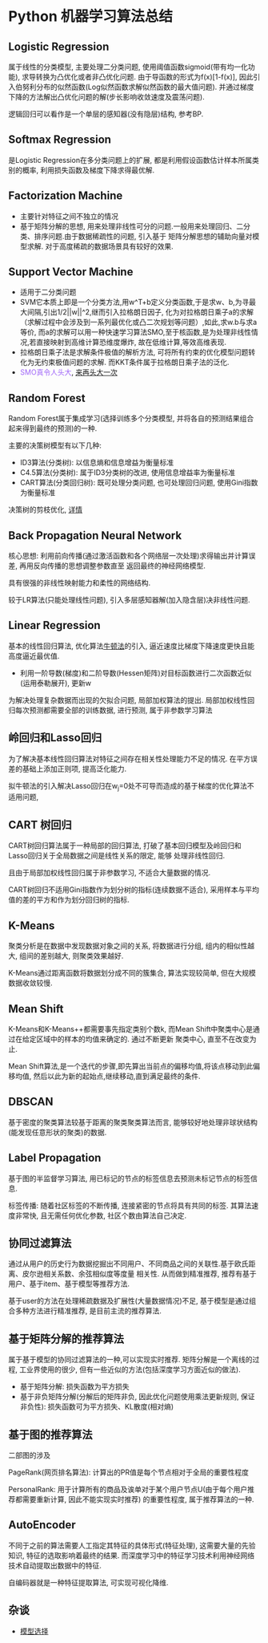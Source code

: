 # Python 机器学习算法总结

## Logistic Regression

属于线性的分类模型, 主要处理二分类问题, 使用阈值函数sigmoid(带有均一化功能), 求导转换为凸优化或者非凸优化问题. 
由于导函数的形式为f(x)[1-f(x)], 因此引入伯努利分布的似然函数(Log似然函数求解似然函数的最大值问题). 
并通过梯度下降的方法解出凸优化问题的解(步长影响收敛速度及震荡问题).

逻辑回归可以看作是一个单层的感知器(没有隐层)结构, 参考BP.

## Softmax Regression

是Logistic Regression在多分类问题上的扩展, 都是利用假设函数估计样本所属类别的概率, 利用损失函数及梯度下降求得最优解.

## Factorization Machine

- 主要针对特征之间不独立的情况
- 基于矩阵分解的思想, 用来处理非线性可分的问题.一般用来处理回归、二分类、排序问题.由于数据稀疏性的问题, 引入基于
矩阵分解思想的辅助向量对模型求解. 对于高度稀疏的数据场景具有较好的效果.

## Support Vector Machine

- 适用于二分类问题
- SVM它本质上即是一个分类方法,用w^T+b定义分类函数,于是求w、b,为寻最大间隔,引出1/2||w||^2,继而引入拉格朗日因子,
化为对拉格朗日乘子a的求解（求解过程中会涉及到一系列最优化或凸二次规划等问题）,如此,求w.b与求a等价,
而a的求解可以用一种快速学习算法SMO,至于核函数,是为处理非线性情况,若直接映射到高维计算恐维度爆炸,
故在低维计算,等效高维表现.
- 拉格朗日乘子法是求解条件极值的解析方法, 可将所有约束的优化模型问题转化为无约束极值问题的求解.
而KKT条件属于拉格朗日乘子法的泛化.
- <font color=#9F65F9>SMO真令人头大</font>, [来再头大一次](https://www.cnblogs.com/pinard/p/6111471.html)

## Random Forest

Random Forest属于集成学习(选择训练多个分类模型, 并将各自的预测结果组合起来得到最终的预测)的一种.

主要的决策树模型有以下几种:
- ID3算法(分类树): 以信息熵和信息增益为衡量标准
- C4.5算法(分类树): 属于ID3分类树的改进, 使用信息增益率为衡量标准
- CART算法(分类回归树): 既可处理分类问题, 也可处理回归问题, 使用Gini指数为衡量标准

决策树的剪枝优化, [详情](Part1-Classification/Chapter5-Random-Forest.md)

## Back Propagation Neural Network

核心思想: 利用前向传播(通过激活函数和各个网络层一次处理)求得输出并计算误差, 再用反向传播的思想调整参数直至
返回最终的神经网络模型.

具有很强的非线性映射能力和柔性的网络结构.

较于LR算法(只能处理线性问题), 引入多层感知器解(加入隐含层)决非线性问题.

## Linear Regression

基本的线性回归算法, 优化算法[牛顿法](https://blog.csdn.net/google19890102/article/details/41087931)的引入, 
逼近速度比梯度下降速度更快且能高度逼近最优值.
- 利用一阶导数(梯度)和二阶导数(Hessen矩阵)对目标函数进行二次函数近似(运用泰勒展开), 更新w

为解决处理复杂数据而出现的欠拟合问题, 局部加权算法的提出. 局部加权线性回归每次预测都需要全部的训练数据, 进行预测, 
属于非参数学习算法

## 岭回归和Lasso回归

为了解决基本线性回归算法对特征之间存在相关性处理能力不足的情况. 在平方误差的基础上添加正则项, 提高泛化能力.

拟牛顿法的引入解决Lasso回归在w<sub>j</sub>=0处不可导而造成的基于梯度的优化算法不适用问题, 

## CART 树回归

CART树回归算法属于一种局部的回归算法, 打破了基本回归模型及岭回归和Lasso回归关于全局数据之间是线性关系的限定, 能够
处理非线性回归.

且由于局部加权线性回归属于非参数学习, 不适合大量数据的情况.

CART树回归不适用Gini指数作为划分树的指标(连续数据不适合), 采用样本与平均值的差的平方和作为划分回归树的指标.

## K-Means

聚类分析是在数据中发现数据对象之间的关系, 将数据进行分组, 组内的相似性越大, 组间的差别越大, 则聚类效果越好.

K-Means通过距离函数将数据划分成不同的簇集合, 算法实现较简单, 但在大规模数据收敛较慢.

## Mean Shift

K-Means和K-Means++都需要事先指定类别个数k, 而Mean Shift中聚类中心是通过在给定区域中的样本的均值来确定的. 通过不断更新
聚类中心, 直至不在改变为止.

Mean Shift算法,是一个迭代的步骤,即先算出当前点的偏移均值,将该点移动到此偏移均值,
然后以此为新的起始点,继续移动,直到满足最终的条件.

## DBSCAN

基于密度的聚类算法较基于距离的聚类聚类算法而言, 能够较好地处理非球状结构(能发现任意形状的聚类)的数据.


## Label Propagation

基于图的半监督学习算法, 用已标记的节点的标签信息去预测未标记节点的标签信息.

标签传播: 随着社区标签的不断传播, 连接紧密的节点将具有共同的标签. 其算法速度非常快, 且无需任何优化参数, 
社区个数由算法自己决定.

## 协同过滤算法

通过从用户的历史行为数据挖掘出不同用户、不同商品之间的关联性.基于欧氏距离、皮尔逊相关系数、余弦相似度等度量
相关性. 从而做到精准推荐, 推荐有基于用户、基于item、基于模型等推荐方法. 

基于user的方法在处理稀疏数据及扩展性(大量数据情况)不足, 基于模型是通过组合多种方法进行精准推荐,
是目前主流的推荐算法.

## 基于矩阵分解的推荐算法

属于基于模型的协同过滤算法的一种,可以实现实时推荐. 
矩阵分解是一个离线的过程, 工业界使用的很少, 但有一些近似的方法(包括深度学习方面近似的做法).
- 基于矩阵分解: 损失函数为平方损失
- 基于非负矩阵分解(分解后的矩阵非负, 因此优化问题使用乘法更新规则, 保证非负性): 损失函数可为平方损失、KL散度(相对熵)

## 基于图的推荐算法

二部图的涉及

PageRank(网页排名算法): 计算出的PR值是每个节点相对于全局的重要性程度

PersonalRank: 用于计算所有的商品及诶单对于某个用户节点U(由于每个用户推荐都需要重新计算, 因此不能实现实时推荐)
的重要性程度, 属于推荐算法的一种.

## AutoEncoder

不同于之前的算法需要人工指定其特征的具体形式(特征处理), 这需要大量的先验知识, 特征的选取影响着最终的结果.
而深度学习中的特征学习技术利用神经网络技术自动提取出数据中的特征.

自编码器就是一种特征提取算法, 可实现可视化降维.


## 杂谈

- [模型选择](MularGif/modul·e%20choice.jpg)
